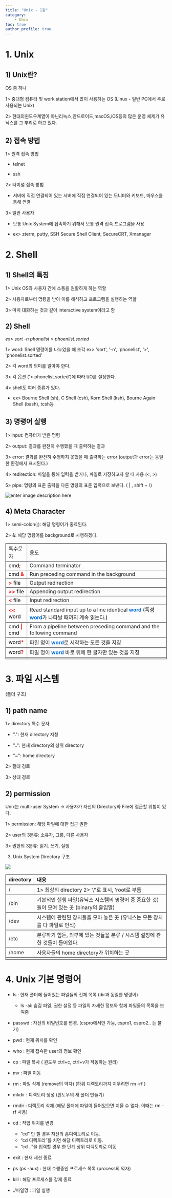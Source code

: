 ```yaml
---
title: "Unix - 1강"
category:
    - Unix
toc: true
author_profile: true
---
```


# 1. Unix

## 1) Unix란?

OS 중 하나

1> 중대형 컴퓨터 및 work station에서 많이 사용하는 OS (Linux - 일반 PC에서 주로 사용되는 Unix)

2> 현대의윈도우계열이 아닌리눅스,안드로이드,macOS,iOS등의 많은 운영 체제가 유닉스를 그 뿌리로 하고 있다.

## 2) 접속 방법

1> 원격 접속 방법

- telnet

- ssh

2> 터미널 접속 방법

- 서버에 직접 연결되어 있는 서버에 직접 연결되어 있는 모니터와 키보드, 마우스를 통해 연결

3> 일반 사용자

-  보통 Unix System에 접속하기 위해서 보통 원격 접속 프로그램을 사용

- ex> zterm, putty, SSH Secure Shell Client, SecureCRT, Xmanager

# 2. Shell

## 1) Shell의 특징

1> Unix OS와 사용자 간에 소통을 원활하게 하는 역할

2> 사용자로부터 명령을 받아 이를 해석하고 프로그램을 실행하는 역할

3> 마치 대화하는 것과 같아 interactive system이라고 함

## 2) Shell

*ex> sort -n phonelist > phoenlist.sorted*


1> word: Shell 명령어를 나누었을 때 조각 ex> 'sort', '-n', 'phonelist', '>', 'phonelist.sorted'

2> 각 word의 의미를 알아야 한다.

3> 각 옵션 ('> phonelist.sorted')에 따라 I/O를 설정한다.

4> shell도 여러 종류가 있다.

- ex> Bourne Shell (sh), C Shell (csh), Korn Shell (ksh), Bourne Again Shell (bash), tcsh등

## 3) 명령어 실행

1> input: 컴퓨터가 받은 명령

2> output: 결과를 완전히 수행했을 때 출력하는 결과

3> error: 결과를 완전히 수행하지 못했을 때 출력하는 error (output과 error는 동일한 환경에서 표시된다.)

4> redirection: 파일을 통해 입력을 받거나, 파일로 저장하고자 할 때 사용 (<, >)

5> pipe: 명령의 표준 출력을 다른 명령의 표준 입력으로 보낸다. ( | , shift + \\)

![enter image description here](https://img1.daumcdn.net/thumb/R1280x0/?scode=mtistory2&fname=https%3A%2F%2Fk.kakaocdn.net%2Fdn%2FnU0fu%2FbtqCQ4e8wfD%2FuBSIbpa6KlvbtkQNSYdxp1%2Fimg.jpg)

## 4) Meta Character

1> semi-colon(;): 해당 명령어가 종료된다.

2> &: 해당 명령어를 background로 시행하겠다.

<table style="border-collapse: collapse; width: 100%; height: 361px;" border="1" data-ke-style="style9"><tbody><tr style="height: 19px;"><td style="width: 13.1396%; height: 19px;">특수문자</td><td style="width: 86.8604%; height: 19px;">용도</td></tr><tr style="height: 19px;"><td style="width: 13.1396%; height: 19px;"><span style="color: #000000;">cmd<b><span style="color: #ee2323;">;</span></b></span></td><td style="width: 86.8604%; height: 19px;">Command terminator</td></tr><tr style="height: 19px;"><td style="width: 13.1396%; height: 19px;"><span style="color: #000000;">cmd <b><span style="color: #ee2323;">&amp;</span></b></span></td><td style="width: 86.8604%; height: 19px;">Run preceding command in the background</td></tr><tr style="height: 19px;"><td style="width: 13.1396%; height: 19px;"><span style="color: #000000;"><b><span style="color: #ee2323;">&gt;</span></b> file</span></td><td style="width: 86.8604%; height: 19px;">Output redirection</td></tr><tr style="height: 19px;"><td style="width: 13.1396%; height: 19px;"><span style="color: #000000;"><b><span style="color: #ee2323;">&gt;&gt;</span></b> file</span></td><td style="width: 86.8604%; height: 19px;">Appending output redirection</td></tr><tr style="height: 19px;"><td style="width: 13.1396%; height: 19px;"><span style="color: #000000;"><b><span style="color: #ee2323;">&lt;</span></b> file&nbsp;</span></td><td style="width: 86.8604%; height: 19px;">Input redirection</td></tr><tr style="height: 19px;"><td style="width: 13.1396%; height: 19px;"><span style="color: #000000;"><span style="color: #ee2323;"><b>&lt;&lt;</b></span> word</span></td><td style="width: 86.8604%; height: 19px;">Read standard input up to a line identical <b><span style="color: #006dd7;">word </span></b><span style="color: #000000;">(특정 <b><span style="color: #006dd7;">word</span></b>가 나타날 때까지 계속 읽는다.)</span></td></tr><tr style="height: 19px;"><td style="width: 13.1396%; height: 19px;"><span style="color: #000000;">cmd <b><span style="color: #ee2323;">|</span></b> cmd</span></td><td style="width: 86.8604%; height: 19px;">From a pipeline between preceding command and the following command</td></tr><tr style="height: 19px;"><td style="width: 13.1396%; height: 19px;"><span style="color: #000000;">word</span><b><span style="color: #ee2323;">*</span></b></td><td style="width: 86.8604%; height: 19px;">파일 명이 <b><span style="color: #006dd7;">word</span></b>로 시작하는 모든 것을 지칭</td></tr><tr style="height: 19px;"><td style="width: 13.1396%; height: 19px;"><span style="color: #ee2323;"><span style="color: #000000;">word</span></span><b><span style="color: #ee2323;">?</span></b></td><td style="width: 86.8604%; height: 19px;">파일 명이 <b><span style="color: #006dd7;">word</span></b> 바로 뒤에 한 글자만 있는 것을 지칭</td></tr><tr style="height: 19px;"><td style="width: 13.1396%; height: 19px;"><b><span style="color: #ee2323;">[</span></b><span style="color: #ee2323;"><span style="color: #000000;">set</span></span><b><span style="color: #ee2323;">]</span></b></td><td style="width: 86.8604%; height: 19px;">&nbsp;</td></tr><tr style="height: 19px;"><td style="width: 13.1396%; height: 19px;"><span style="color: #ee2323;"><span style="color: #000000;">-</span></span></td><td style="width: 86.8604%; height: 19px;">&nbsp;</td></tr><tr style="height: 19px;"><td style="width: 13.1396%; height: 19px;"><span style="color: #ee2323;"><span style="color: #000000;"><b><span style="color: #ee2323;">$</span></b>word</span></span></td><td style="width: 86.8604%; height: 19px;"><b><span style="color: #006dd7;">word</span></b>를 변수로 해석하겠다. (명령어로 해석하지 않는다.)</td></tr><tr style="height: 19px;"><td style="width: 13.1396%; height: 19px;"><b><span style="color: #ee2323;">'</span></b><span style="color: #000000;">text</span><b><span style="color: #ee2323;">'</span></b></td><td style="width: 86.8604%; height: 19px;">치환이 일어나지 않는다. <span style="color: #333333;">(ex&gt; text에 명령어를 입력해도 문자열로 인식)</span></td></tr><tr style="height: 19px;"><td style="width: 13.1396%; height: 19px;"><b><span style="color: #ee2323;">"</span></b><span style="color: #ee2323;"><span style="color: #000000;">text</span></span><b><span style="color: #ee2323;">"</span></b></td><td style="width: 86.8604%; height: 19px;">치환이 발생한다. (ex&gt; text에 명령어를 입력하면 명령어로 인식)</td></tr><tr style="height: 19px;"><td style="width: 13.1396%; height: 19px;"><b><span style="color: #ee2323;">(</span></b><span style="color: #ee2323;"><span style="color: #000000;">l</span></span><span style="color: #ee2323;"><span style="color: #000000;">ist</span></span><b><span style="color: #ee2323;">)</span></b></td><td style="width: 86.8604%; height: 19px;">subshell로 접근</td></tr><tr style="height: 19px;"><td style="width: 13.1396%; height: 19px;"><b><span style="color: #ee2323;">{</span></b><span style="color: #ee2323;"><span style="color: #ee2323;"><span style="color: #000000;">l</span></span></span><span style="color: #ee2323;"><span style="color: #ee2323;"><span style="color: #000000;">ist</span></span></span><b><span style="color: #ee2323;">}</span></b></td><td style="width: 86.8604%; height: 19px;"><span style="color: #ee2323;"><span style="color: #000000;">현재 shell에서 실행</span></span></td></tr><tr style="height: 19px;"><td style="width: 13.1396%; height: 19px;"><span style="color: #ee2323;"><span style="color: #000000;">cmd <b><span style="color: #ee2323;">&amp;&amp;</span></b> cmd</span></span></td><td style="width: 86.8604%; height: 19px;">앞의 명령어(cmd)가 성공적으로 실행되어야 뒤의 명령어(cmd)가 실행된다.</td></tr><tr style="height: 19px;"><td style="width: 13.1396%; height: 19px;"><span style="color: #ee2323;"><span style="color: #000000;">cmd <b><span style="color: #ee2323;">||</span></b> cmd</span></span></td><td style="width: 86.8604%; height: 19px;"><span style="color: #333333;">앞의 명령어(cmd)가 실패해야 뒤의 명령어(cmd)가 실행된다.</span></td></tr></tbody></table>

# 3. 파일 시스템

(폴더 구조)

## 1) path name

1> directory 특수 문자

- ".": 현재 directory 지칭

- "..": 현재 directory의 상위 directory

- "~": home directory

2> 절대 경로

3> 상대 경로

## 2) permission

Unix는 multi-user System -> 사용자가 자신의 Directory와 File에 접근할 위험이 있다.

1> permission: 해당 파일에 대한 접근 권한

2> user의 3분류: 소유자, 그룹, 다른 사용자

3> 권한의 3분류: 읽기. 쓰기, 실행

3) Unix System Directory 구조

![](https://img1.daumcdn.net/thumb/R1280x0/?scode=mtistory2&fname=https%3A%2F%2Fk.kakaocdn.net%2Fdn%2FbspXbx%2FbtqCShrxazG%2FpsmrekvEMwNnYbjbXqsq30%2Fimg.jpg)

<table style="border-collapse: collapse; width: 100%; height: 266px;" border="1" data-ke-style="style9"><tbody><tr style="height: 19px;"><td style="width: 13.2558%; height: 19px;"><b>directory</b></td><td style="width: 86.7442%; height: 19px;"><b>내용</b></td></tr><tr style="height: 19px;"><td style="width: 13.2558%; height: 19px;">/</td><td style="width: 86.7442%; height: 19px;">1&gt; 최상의 directory 2&gt; '/'로 표시, 'root로 부름</td></tr><tr style="height: 19px;"><td style="width: 13.2558%; height: 19px;">/bin</td><td style="width: 86.7442%; height: 19px;">기본적인 실행 파일(유닉스 시스템의 명령어 중 중요한 것)들이 모여 있는 곳 (binary의 줄임말)</td></tr><tr style="height: 19px;"><td style="width: 13.2558%; height: 19px;">/dev</td><td style="width: 86.7442%; height: 19px;">시스템에 관련된 장치들을 모아 놓은 곳 (유닉스는 모든 장치를 다 파일로 인식)</td></tr><tr style="height: 19px;"><td style="width: 13.2558%; height: 19px;">/etc</td><td style="width: 86.7442%; height: 19px;">분류하기 힘든, 외부에 있는 것들을 분류 / 시스템 설정에 관한 것들이 들어있다.</td></tr><tr style="height: 19px;"><td style="width: 13.2558%; height: 19px;">/home</td><td style="width: 86.7442%; height: 19px;">사용자들의 home directory가 위치하는 곳</td></tr><tr style="height: 19px;"><td style="width: 13.2558%; height: 19px;">/lib</td><td style="width: 86.7442%; height: 19px;">&nbsp;</td></tr><tr style="height: 19px;"><td style="width: 13.2558%; height: 19px;">/mnt</td><td style="width: 86.7442%; height: 19px;">&nbsp;</td></tr><tr style="height: 19px;"><td style="width: 13.2558%; height: 19px;">/proc</td><td style="width: 86.7442%; height: 19px;">&nbsp;</td></tr><tr style="height: 19px;"><td style="width: 13.2558%; height: 19px;">/root</td><td style="width: 86.7442%; height: 19px;">&nbsp;</td></tr><tr style="height: 19px;"><td style="width: 13.2558%; height: 19px;">/sbin</td><td style="width: 86.7442%; height: 19px;">&nbsp;</td></tr><tr style="height: 19px;"><td style="width: 13.2558%; height: 19px;">/tmp</td><td style="width: 86.7442%; height: 19px;">&nbsp;</td></tr><tr style="height: 19px;"><td style="width: 13.2558%; height: 19px;">/usr</td><td style="width: 86.7442%; height: 19px;">&nbsp;</td></tr><tr style="height: 19px;"><td style="width: 13.2558%; height: 19px;">/var</td><td style="width: 86.7442%; height: 19px;">기록하고 싶은 모든 기록들을 남기는 곳</td></tr></tbody></table>

# 4. Unix 기본 명령어

- ls : 현재 폴더에 들어있는 파일들의 전체 목록 (dir과 동일한 명령어)

    - ls -ai: 숨김 파일, 권한 설정 등 파일의 자세한 정보와 함께 파일들의 목록을 보여줌

- passwd : 자신의 비밀번호를 변경. (cspro에서만 가능, cspro1, cspro2.. 는 불가)  
- pwd : 현재 위치를 확인  
- who : 현재 접속한 user의 정보 확인  
- cp : 파일 복사 ( 윈도우 ctrl+c, ctrl+v가 작동하는 원리)  
- mv : 파일 이동  
- rm : 파일 삭제 (remove의 약자) (하위 디렉토리까지 지우려면 rm -rf )  
- mkdir : 디렉토리 생성 (윈도우의 새 폴더 만들기)  
- rmdir : 디렉토리 삭제 (해당 폴더에 파일이 들어있으면 지울 수 없다. 이때는 rm -rf 사용)  
- cd : 작업 위치를 변경  
    - “cd” 만 칠 경우 자신의 홈디렉토리로 이동.  
    - “cd 디렉토리”를 치면 해당 디렉토리로 이동.  
    - “cd .."을 입력할 경우 한 단계 상위 디렉토리로 이동  
- exit : 현재 세션 종료  
- ps (ps -aux) : 현재 수행중인 프로세스 목록 (process의 약자)  
- kill : 해당 프로세스를 강제 종료  
- ./파일명 : 파일 실행